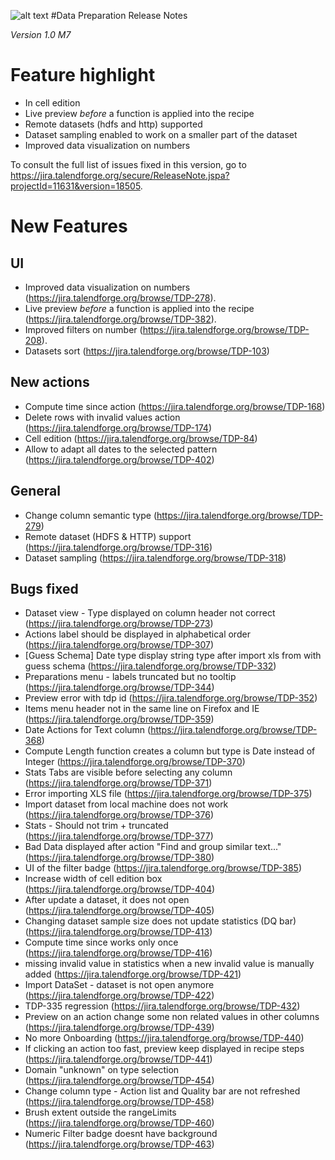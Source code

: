 ![alt text](http://www.talend.com/sites/all/themes/talend_responsive/images/logo.png "Talend") 
#Data Preparation Release Notes 

*Version 1.0 M7*

# Feature highlight

* In cell edition
* Live preview _before_ a function is applied into the recipe
* Remote datasets (hdfs and http) supported
* Dataset sampling enabled to work on a smaller part of the dataset
* Improved data visualization on numbers

To consult the full list of issues fixed in this version, go to https://jira.talendforge.org/secure/ReleaseNote.jspa?projectId=11631&version=18505.

# New Features

## UI

* Improved data visualization on numbers (https://jira.talendforge.org/browse/TDP-278).
* Live preview _before_ a function is applied into the recipe (https://jira.talendforge.org/browse/TDP-382).
* Improved filters on number (https://jira.talendforge.org/browse/TDP-208).
* Datasets sort (https://jira.talendforge.org/browse/TDP-103)

## New actions

* Compute time since action (https://jira.talendforge.org/browse/TDP-168)
* Delete rows with invalid values action (https://jira.talendforge.org/browse/TDP-174)
* Cell edition (https://jira.talendforge.org/browse/TDP-84)
* Allow to adapt all dates to the selected pattern (https://jira.talendforge.org/browse/TDP-402)

## General

* Change column semantic type (https://jira.talendforge.org/browse/TDP-279)
* Remote dataset (HDFS & HTTP) support (https://jira.talendforge.org/browse/TDP-316)
* Dataset sampling (https://jira.talendforge.org/browse/TDP-318)

## Bugs fixed
* Dataset view - Type displayed on column header not correct (https://jira.talendforge.org/browse/TDP-273)
* Actions label should be displayed in alphabetical order (https://jira.talendforge.org/browse/TDP-307)
* [Guess Schema] Date type display string type after import xls from with guess schema (https://jira.talendforge.org/browse/TDP-332)
* Preparations menu - labels truncated but no tooltip (https://jira.talendforge.org/browse/TDP-344)
* Preview error with tdp id (https://jira.talendforge.org/browse/TDP-352)
* Items menu header not in the same line on Firefox and IE (https://jira.talendforge.org/browse/TDP-359)
* Date Actions for Text column (https://jira.talendforge.org/browse/TDP-368)
* Compute Length function creates a column but type is Date instead of Integer (https://jira.talendforge.org/browse/TDP-370)
* Stats Tabs are visible before selecting any column (https://jira.talendforge.org/browse/TDP-371)
* Error importing XLS file (https://jira.talendforge.org/browse/TDP-375)
* Import dataset from local machine does not work (https://jira.talendforge.org/browse/TDP-376)
* Stats - Should not trim + truncated (https://jira.talendforge.org/browse/TDP-377)
* Bad Data displayed after action "Find and group similar text..." (https://jira.talendforge.org/browse/TDP-380)
* UI of the filter badge (https://jira.talendforge.org/browse/TDP-385)
* Increase width of cell edition box (https://jira.talendforge.org/browse/TDP-404)
* After update a dataset, it does not open (https://jira.talendforge.org/browse/TDP-405)
* Changing dataset sample size does not update statistics (DQ bar) (https://jira.talendforge.org/browse/TDP-413)
* Compute time since works only once (https://jira.talendforge.org/browse/TDP-416)
* missing invalid value in statistics when a new invalid value is manually added (https://jira.talendforge.org/browse/TDP-421)
* Import DataSet - dataset is not open anymore (https://jira.talendforge.org/browse/TDP-422)
* TDP-335 regression (https://jira.talendforge.org/browse/TDP-432)
* Preview on an action change some non related values in other columns (https://jira.talendforge.org/browse/TDP-439)
* No more Onboarding (https://jira.talendforge.org/browse/TDP-440)
* If clicking an action too fast, preview keep displayed in recipe steps (https://jira.talendforge.org/browse/TDP-441)
* Domain "unknown" on type selection (https://jira.talendforge.org/browse/TDP-454)
* Change column type - Action list and Quality bar are not refreshed (https://jira.talendforge.org/browse/TDP-458)
* Brush extent outside the rangeLimits (https://jira.talendforge.org/browse/TDP-460)
* Numeric Filter badge doesnt have background (https://jira.talendforge.org/browse/TDP-463)


